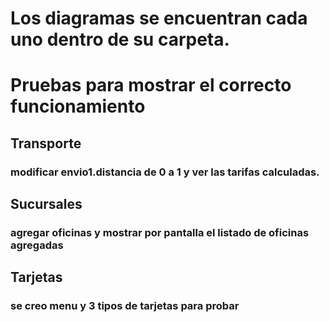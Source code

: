 # Los diagramas se encuentran cada uno dentro de su carpeta.

# Pruebas para mostrar el correcto funcionamiento
## Transporte
### modificar envio1.distancia de 0 a 1 y ver las tarifas calculadas.
## Sucursales
### agregar oficinas y mostrar por pantalla el listado de oficinas agregadas
## Tarjetas
### se creo menu y 3 tipos de tarjetas para probar


